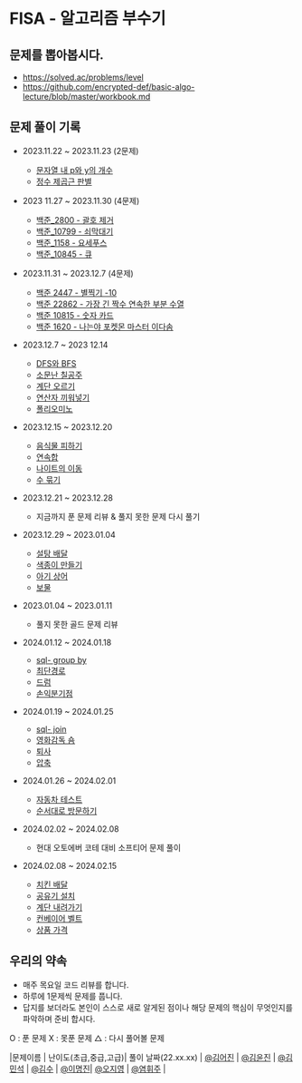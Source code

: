# FISA - 알고리즘 부수기
## 문제를 뽑아봅시다.
- https://solved.ac/problems/level
- https://github.com/encrypted-def/basic-algo-lecture/blob/master/workbook.md
## 문제 풀이 기록
- 2023.11.22 ~ 2023.11.23 (2문제)
  - [문자열 내 p와 y의 개수](https://school.programmers.co.kr/learn/courses/30/lessons/12916)
  - [정수 제곱근 판별](https://school.programmers.co.kr/learn/courses/30/lessons/12934)
  
-  2023 11.27 ~ 2023.11.30 (4문제)
   - [백준_2800 - 괄호 제거](https://www.acmicpc.net/problem/2800)
   -  [백준_10799 - 쇠막대기](https://www.acmicpc.net/problem/10799)
   - [백준_1158 - 요세푸스](https://www.acmicpc.net/problem/1158)
   - [백준_10845 - 큐](https://www.acmicpc.net/problem/10845)

- 2023.11.31 ~ 2023.12.7 (4문제)
    - [백준 2447 - 별찍기 -10](https://www.acmicpc.net/problem/2447)
    - [백준 22862 - 가장 긴 짝수 연속한 부분 수열](https://www.acmicpc.net/problem/22862)
    - [백준 10815 - 숫자 카드](https://www.acmicpc.net/problem/10815)
    - [백준 1620 - 나는야 포켓몬 마스터 이다솜](https://www.acmicpc.net/problem/1620)
- 2023.12.7 ~ 2023 12.14
  - [DFS와 BFS](https://www.acmicpc.net/problem/1260)
  - [소문난 칠공주](https://www.acmicpc.net/problem/1941)  
  - [계단 오르기](https://www.acmicpc.net/problem/2579)
  - [연산자 끼워넣기](https://www.acmicpc.net/problem/14888)
  - [폴리오미노](https://www.acmicpc.net/problem/1343)
- 2023.12.15 ~ 2023.12.20
    - [음식물 피하기](https://www.acmicpc.net/problem/1743)
    - [연속합](https://www.acmicpc.net/problem/1912)
    - [나이트의 이동](https://www.acmicpc.net/problem/7562)
    - [수 묶기](https://www.acmicpc.net/problem/1744)
- 2023.12.21 ~ 2023.12.28
    - 지금까지 푼 문제 리뷰 & 풀지 못한 문제 다시 풀기
- 2023.12.29 ~ 2023.01.04
    - [설탕 배달](https://www.acmicpc.net/problem/2839)
    - [색종이 만들기](https://www.acmicpc.net/problem/2630)
    - [아기 상어](https://www.acmicpc.net/problem/16236)
    - [보물](https://www.acmicpc.net/problem/1026)
- 2023.01.04 ~ 2023.01.11
    - 풀지 못한 골드 문제 리뷰 
- 2024.01.12 ~ 2024.01.18
    - [sql- group by](https://school.programmers.co.kr/learn/courses/30/lessons/131116)
    - [최단경로](https://www.acmicpc.net/problem/1753)
    - [드럼](https://www.acmicpc.net/problem/30890)
    - [손익분기점](https://www.acmicpc.net/problem/1712)
- 2024.01.19 ~ 2024.01.25
    - [sql- join](https://school.programmers.co.kr/learn/courses/30/lessons/131117)
    - [영화감독 숌](https://www.acmicpc.net/problem/1436)
    - [퇴사](https://www.acmicpc.net/problem/14501)
    - [압축](https://school.programmers.co.kr/learn/courses/30/lessons/17684)
- 2024.01.26 ~ 2024.02.01
    - [자동차 테스트](https://softeer.ai/practice/6247)
    - [순서대로 방문하기](https://softeer.ai/practice/6246)
- 2024.02.02 ~ 2024.02.08
    - 현대 오토에버 코테 대비 소프티어 문제 풀이
- 2024.02.08 ~ 2024.02.15
    - [치킨 배달](https://www.acmicpc.net/problem/15686)
    - [공유기 설치](https://www.acmicpc.net/problem/2110)
    - [계단 내려가기](https://polygon.codeforces.com/statements/previewAsHtml?lang=korean&ccid=5f9b1543f5dccb485d4b45ff2dc75d1e&session=bc485c725c530b355d0e732320780a71e5cca176)
    - [컨베이어 벨트](https://polygon.codeforces.com/statements/previewAsHtml?lang=korean&ccid=5f9b1543f5dccb485d4b45ff2dc75d1e&session=14a620bba4154a046e70373bade7dea230b41e23)
    - [상품 가격](https://polygon.codeforces.com/statements/previewAsHtml?lang=korean&ccid=5f9b1543f5dccb485d4b45ff2dc75d1e&session=19eeb04d1b32e7926b67113698274c7db4cdce99)
      
## 우리의 약속
- 매주 목요일 코드 리뷰를 합니다.
- 하루에 1문제씩 문제를 풉니다.
- 답지를 보더라도 본인이 스스로 새로 알게된 점이나 해당 문제의 핵심이 무엇인지를 파악하며 준비 합시다.

O : 푼 문제 
X : 못푼 문제
△ : 다시 풀어볼 문제 

|문제이름 | 난이도(초급,중급,고급)| 풀이 날짜(22.xx.xx) | [@김어진](https://github.com/greeneryjin) | [@김윤진]() | [@김민석]() | [@김수](https://github.com/popododo0720) | [@이명진](https://github.com/MJLee39)| [@오지영]() | [@염휘주](https://github.com/yeomyaloo) |
